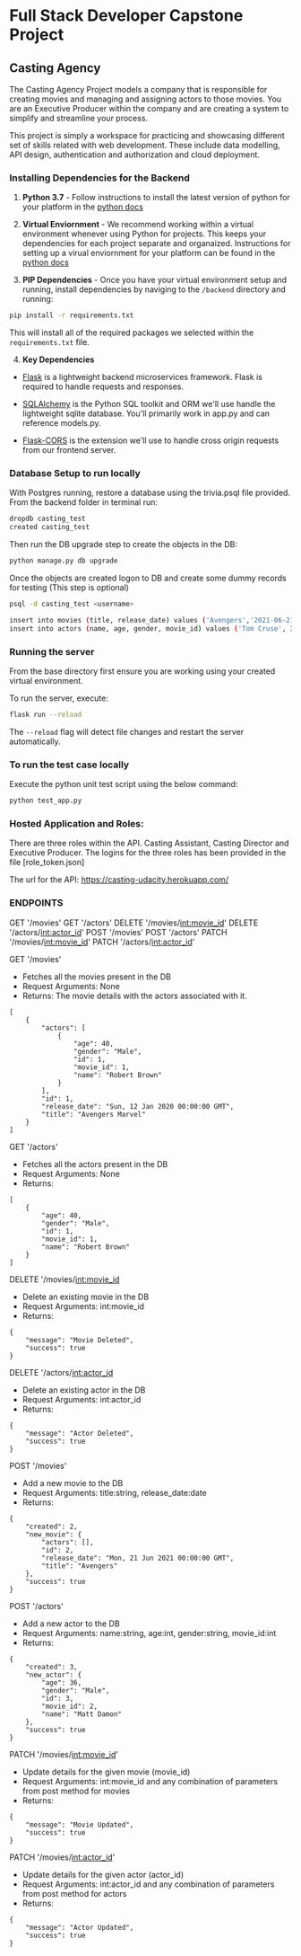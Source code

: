 # Full Stack Developer Capstone Project

## Casting Agency

The Casting Agency Project models a company that is responsible for creating movies and managing and assigning actors to those movies. You are an Executive Producer within the company and are creating a system to simplify and streamline your process.

This project is simply a workspace for practicing and showcasing different set of skills related with web development. These include data modelling, API design, authentication and authorization and cloud deployment.

### Installing Dependencies for the Backend

1. **Python 3.7** - Follow instructions to install the latest version of python for your platform in the [python docs](https://docs.python.org/3/using/unix.html#getting-and-installing-the-latest-version-of-python)


2. **Virtual Enviornment** - We recommend working within a virtual environment whenever using Python for projects. This keeps your dependencies for each project separate and organaized. Instructions for setting up a virual enviornment for your platform can be found in the [python docs](https://packaging.python.org/guides/installing-using-pip-and-virtual-environments/)


3. **PIP Dependencies** - Once you have your virtual environment setup and running, install dependencies by naviging to the `/backend` directory and running:
```bash
pip install -r requirements.txt
```
This will install all of the required packages we selected within the `requirements.txt` file.


4. **Key Dependencies**
 - [Flask](http://flask.pocoo.org/)  is a lightweight backend microservices framework. Flask is required to handle requests and responses.

 - [SQLAlchemy](https://www.sqlalchemy.org/) is the Python SQL toolkit and ORM we'll use handle the lightweight sqlite database. You'll primarily work in app.py and can reference models.py. 

 - [Flask-CORS](https://flask-cors.readthedocs.io/en/latest/#) is the extension we'll use to handle cross origin requests from our frontend server. 
 
### Database Setup to run locally

With Postgres running, restore a database using the trivia.psql file provided. From the backend folder in terminal run:
```bash
dropdb casting_test
created casting_test
```

Then run the DB upgrade step to create the objects in the DB:
```bash
python manage.py db upgrade
```

Once the objects are created logon to DB and create some dummy records for testing (This step is optional)
```bash
psql -d casting_test <username>

insert into movies (title, release_date) values ('Avengers','2021-06-21' );
insert into actors (name, age, gender, movie_id) values ('Tom Cruse', 39, 'Male', 1);
```

### Running the server

From the base directory first ensure you are working using your created virtual environment.

To run the server, execute:

```bash
flask run --reload
```

The `--reload` flag will detect file changes and restart the server automatically.

### To run the test case locally

Execute the python unit test script using the below command:
```bash
python test_app.py
```

### Hosted Application and Roles:

There are three roles within the API. Casting Assistant, Casting Director and Executive Producer. The logins for the three roles has been provided in the file [role_token.json]

The url for the API: https://casting-udacity.herokuapp.com/


### ENDPOINTS
GET '/movies'
GET '/actors'
DELETE '/movies/<int:movie_id>'
DELETE '/actors/<int:actor_id>'
POST '/movies'
POST '/actors'
PATCH '/movies/<int:movie_id>'
PATCH '/actors/<int:actor_id>'

GET '/movies'
- Fetches all the movies present in the DB
- Request Arguments: None
- Returns: The movie details with the actors associated with it. 
```
[
    {
        "actors": [
            {
                "age": 40,
                "gender": "Male",
                "id": 1,
                "movie_id": 1,
                "name": "Robert Brown"
            }
        ],
        "id": 1,
        "release_date": "Sun, 12 Jan 2020 00:00:00 GMT",
        "title": "Avengers Marvel"
    }
]
```

GET '/actors'
- Fetches all the actors present in the DB
- Request Arguments: None
- Returns: 
```
[
    {
        "age": 40,
        "gender": "Male",
        "id": 1,
        "movie_id": 1,
        "name": "Robert Brown"
    }
]
```

DELETE '/movies/<int:movie_id>
- Delete an existing movie in the DB
- Request Arguments: int:movie_id
- Returns:
```
{
    "message": "Movie Deleted",
    "success": true
}
```

DELETE '/actors/<int:actor_id>
- Delete an existing actor in the DB
- Request Arguments: int:actor_id
- Returns:
```
{
    "message": "Actor Deleted",
    "success": true
}
```

POST '/movies'
- Add a new movie to the DB
- Request Arguments: title:string, release_date:date
- Returns:
```
{
    "created": 2,
    "new_movie": {
        "actors": [],
        "id": 2,
        "release_date": "Mon, 21 Jun 2021 00:00:00 GMT",
        "title": "Avengers"
    },
    "success": true
}
```

POST '/actors'
- Add a new actor to the DB
- Request Arguments: name:string, age:int, gender:string, movie_id:int
- Returns:
```
{
    "created": 3,
    "new_actor": {
        "age": 36,
        "gender": "Male",
        "id": 3,
        "movie_id": 2,
        "name": "Matt Damon"
    },
    "success": true
}
```

PATCH '/movies/<int:movie_id>'
- Update details for the given movie (movie_id)
- Request Arguments: int:movie_id and any combination of parameters from post method for movies
- Returns:
```
{
    "message": "Movie Updated",
    "success": true
}
```

PATCH '/movies/<int:actor_id>'
- Update details for the given actor (actor_id)
- Request Arguments: int:actor_id and any combination of parameters from post method for actors
- Returns:
```
{
    "message": "Actor Updated",
    "success": true
}
```